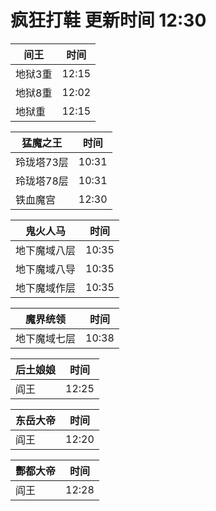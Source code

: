 # 疯狂打鞋 更新时间 12:30

| 间王   | 时间    |
|--------|-------|
| 地狱3重 | 12:15 |
| 地狱8重 | 12:02 |
| 地狱重 | 12:15 |

| 猛魔之王   | 时间    |
|--------|-------|
| 玲珑塔73层 | 10:31 |
| 玲珑塔78层 | 10:31 |
| 铁血魔宫 | 12:30 |

| 鬼火人马   | 时间    |
|--------|-------|
| 地下魔域八层 | 10:35 |
| 地下魔域八导 | 10:35 |
| 地下魔域作层 | 10:35 |

| 魔界统领   | 时间    |
|--------|-------|
| 地下魔域七层 | 10:38 |

| 后土娘娘   | 时间    |
|--------|-------|
| 阎王 | 12:25 |

| 东岳大帝   | 时间    |
|--------|-------|
| 阎王 | 12:20 |

| 酆都大帝   | 时间    |
|--------|-------|
| 阎王 | 12:28 |